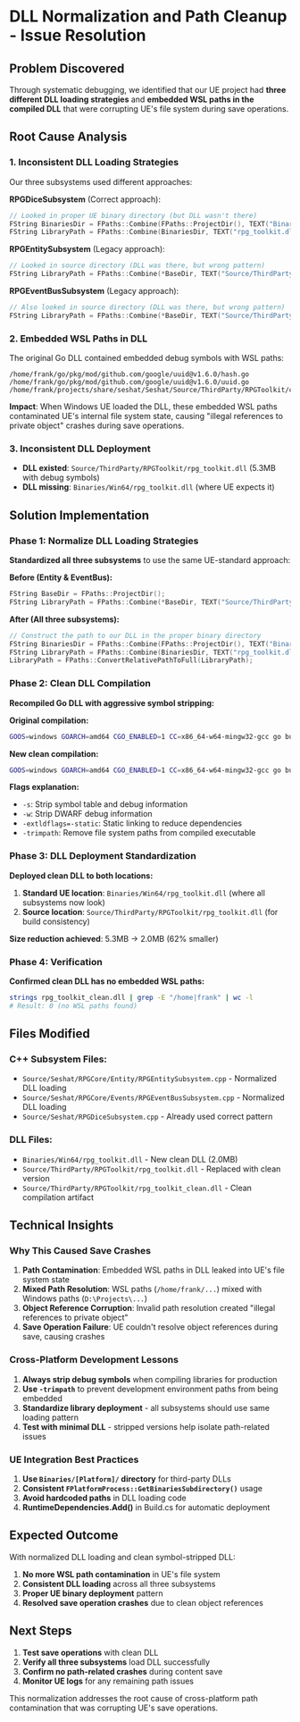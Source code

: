 # DLL Normalization and Path Cleanup - Issue Resolution

## Problem Discovered

Through systematic debugging, we identified that our UE project had **three different DLL loading strategies** and **embedded WSL paths in the compiled DLL** that were corrupting UE's file system during save operations.

## Root Cause Analysis

### 1. **Inconsistent DLL Loading Strategies**
Our three subsystems used different approaches:

**RPGDiceSubsystem** (Correct approach):
```cpp
// Looked in proper UE binary directory (but DLL wasn't there)
FString BinariesDir = FPaths::Combine(FPaths::ProjectDir(), TEXT("Binaries"), FPlatformProcess::GetBinariesSubdirectory());
FString LibraryPath = FPaths::Combine(BinariesDir, TEXT("rpg_toolkit.dll"));
```

**RPGEntitySubsystem** (Legacy approach):
```cpp
// Looked in source directory (DLL was there, but wrong pattern)
FString LibraryPath = FPaths::Combine(*BaseDir, TEXT("Source/ThirdParty/RPGToolkit/rpg_toolkit.dll"));
```

**RPGEventBusSubsystem** (Legacy approach):
```cpp  
// Also looked in source directory (DLL was there, but wrong pattern)
FString LibraryPath = FPaths::Combine(*BaseDir, TEXT("Source/ThirdParty/RPGToolkit/rpg_toolkit.dll"));
```

### 2. **Embedded WSL Paths in DLL**
The original Go DLL contained embedded debug symbols with WSL paths:
```
/home/frank/go/pkg/mod/github.com/google/uuid@v1.6.0/hash.go
/home/frank/go/pkg/mod/github.com/google/uuid@v1.6.0/uuid.go
/home/frank/projects/share/seshat/Seshat/Source/ThirdParty/RPGToolkit/core_bindings.go
```

**Impact**: When Windows UE loaded the DLL, these embedded WSL paths contaminated UE's internal file system state, causing "illegal references to private object" crashes during save operations.

### 3. **Inconsistent DLL Deployment**
- **DLL existed**: `Source/ThirdParty/RPGToolkit/rpg_toolkit.dll` (5.3MB with debug symbols)  
- **DLL missing**: `Binaries/Win64/rpg_toolkit.dll` (where UE expects it)

## Solution Implementation

### **Phase 1: Normalize DLL Loading Strategies**

**Standardized all three subsystems** to use the same UE-standard approach:

**Before (Entity & EventBus):**
```cpp
FString BaseDir = FPaths::ProjectDir();
FString LibraryPath = FPaths::Combine(*BaseDir, TEXT("Source/ThirdParty/RPGToolkit/rpg_toolkit.dll"));
```

**After (All three subsystems):**
```cpp
// Construct the path to our DLL in the proper binary directory
FString BinariesDir = FPaths::Combine(FPaths::ProjectDir(), TEXT("Binaries"), FPlatformProcess::GetBinariesSubdirectory());
FString LibraryPath = FPaths::Combine(BinariesDir, TEXT("rpg_toolkit.dll"));
LibraryPath = FPaths::ConvertRelativePathToFull(LibraryPath);
```

### **Phase 2: Clean DLL Compilation**

**Recompiled Go DLL with aggressive symbol stripping:**

**Original compilation:**
```bash
GOOS=windows GOARCH=amd64 CGO_ENABLED=1 CC=x86_64-w64-mingw32-gcc go build -buildmode=c-shared -o rpg_toolkit.dll
```

**New clean compilation:**
```bash  
GOOS=windows GOARCH=amd64 CGO_ENABLED=1 CC=x86_64-w64-mingw32-gcc go build -buildmode=c-shared -ldflags="-s -w -extldflags=-static" -trimpath -o rpg_toolkit_clean.dll
```

**Flags explanation:**
- `-s`: Strip symbol table and debug information
- `-w`: Strip DWARF debug information  
- `-extldflags=-static`: Static linking to reduce dependencies
- `-trimpath`: Remove file system paths from compiled executable

### **Phase 3: DLL Deployment Standardization**

**Deployed clean DLL to both locations:**
1. **Standard UE location**: `Binaries/Win64/rpg_toolkit.dll` (where all subsystems now look)
2. **Source location**: `Source/ThirdParty/RPGToolkit/rpg_toolkit.dll` (for build consistency)

**Size reduction achieved**: 5.3MB → 2.0MB (62% smaller)

### **Phase 4: Verification**

**Confirmed clean DLL has no embedded WSL paths:**
```bash
strings rpg_toolkit_clean.dll | grep -E "/home|frank" | wc -l
# Result: 0 (no WSL paths found)
```

## Files Modified

### **C++ Subsystem Files:**
- `Source/Seshat/RPGCore/Entity/RPGEntitySubsystem.cpp` - Normalized DLL loading
- `Source/Seshat/RPGCore/Events/RPGEventBusSubsystem.cpp` - Normalized DLL loading  
- `Source/Seshat/RPGDiceSubsystem.cpp` - Already used correct pattern

### **DLL Files:**
- `Binaries/Win64/rpg_toolkit.dll` - New clean DLL (2.0MB)
- `Source/ThirdParty/RPGToolkit/rpg_toolkit.dll` - Replaced with clean version
- `Source/ThirdParty/RPGToolkit/rpg_toolkit_clean.dll` - Clean compilation artifact

## Technical Insights

### **Why This Caused Save Crashes**
1. **Path Contamination**: Embedded WSL paths in DLL leaked into UE's file system state
2. **Mixed Path Resolution**: WSL paths (`/home/frank/...`) mixed with Windows paths (`D:\Projects\...`)
3. **Object Reference Corruption**: Invalid path resolution created "illegal references to private object"
4. **Save Operation Failure**: UE couldn't resolve object references during save, causing crashes

### **Cross-Platform Development Lessons**
1. **Always strip debug symbols** when compiling libraries for production
2. **Use `-trimpath`** to prevent development environment paths from being embedded
3. **Standardize library deployment** - all subsystems should use same loading pattern
4. **Test with minimal DLL** - stripped versions help isolate path-related issues

### **UE Integration Best Practices**
1. **Use `Binaries/[Platform]/` directory** for third-party DLLs
2. **Consistent `FPlatformProcess::GetBinariesSubdirectory()`** usage
3. **Avoid hardcoded paths** in DLL loading code
4. **RuntimeDependencies.Add()** in Build.cs for automatic deployment

## Expected Outcome

With normalized DLL loading and clean symbol-stripped DLL:
1. **No more WSL path contamination** in UE's file system
2. **Consistent DLL loading** across all three subsystems  
3. **Proper UE binary deployment** pattern
4. **Resolved save operation crashes** due to clean object references

## Next Steps

1. **Test save operations** with clean DLL
2. **Verify all three subsystems** load DLL successfully
3. **Confirm no path-related crashes** during content save
4. **Monitor UE logs** for any remaining path issues

This normalization addresses the root cause of cross-platform path contamination that was corrupting UE's save operations.